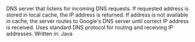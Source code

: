 DNS server that listens for incoming DNS requests. If requested address is stored in local cache, the IP address is returned. If address is not available in cache, the server routes to Google's DNS server until correct IP address is received. Uses standard DNS protocol for routing and receiving IP addresses. 
Written in: Java
